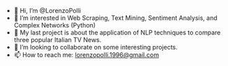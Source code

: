 - 👋 Hi, I’m @LorenzoPolli
- 👀 I’m interested in Web Scraping, Text Mining, Sentiment Analysis, and Complex Networks (Python) 
- 🌱 My last project is about the application of NLP techniques to compare three popular Italian TV News.
- 🤝 I’m looking to collaborate on some interesting projects.
- 📫 How to reach me: lorenzopolli.1996@gmail.com
